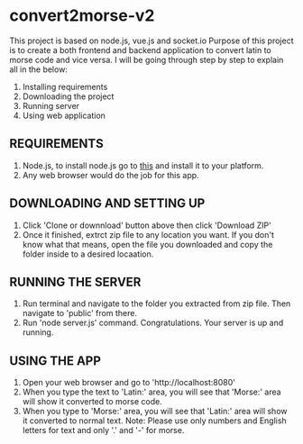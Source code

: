 # convert2morse-v2
This project is based on node.js, vue.js and socket.io
Purpose of this project is to create a both frontend and backend application to convert latin to morse code and vice versa.
I will be going through step by step to explain all in the below:
1. Installing requirements
2. Downloading the project
3. Running server
4. Using web application

## REQUIREMENTS ##
1. Node.js, to install node.js go to [this](https://nodejs.org/en/download/) and install it to your platform.
2. Any web browser would do the job for this app.

## DOWNLOADING AND SETTING UP ##
1. Click 'Clone or downnload' button above then click 'Download ZIP'
2. Once it finished, extrct zip file to any location you want. If you don't know what that means, open the file you downloaded and copy the folder inside to a desired locaation.

## RUNNING THE SERVER ##
1. Run terminal and navigate to the folder you  extracted from zip file. Then navigate to 'public' from there.
2. Run 'node server.js' command.
Congratulations. Your server is up and running. 

## USING THE APP ##
1. Open your web browser and go to 'http://localhost:8080'
2. When you type the text to 'Latin:' area, you will see that 'Morse:' area will show it converted to morse code.
3. When you type to 'Morse:' area, you will see that 'Latin:' area will show it converted to normal text. 
Note: Please use only numbers and English letters for text and only '.' and '-' for morse.